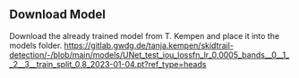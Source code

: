





## Download Model

Download the already trained model from T. Kempen and place it into the models folder.
https://gitlab.gwdg.de/tanja.kempen/skidtrail-detection/-/blob/main/models/UNet_test_iou_lossfn_lr_0.0005_bands__0__1__2__3__train_split_0.8_2023-01-04.pt?ref_type=heads
